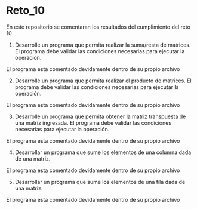 # Reto_10

En este repositorio se comentaran los resultados del cumplimiento del reto 10

1. Desarrolle un programa que permita realizar la suma/resta de matrices. El programa debe validar las condiciones necesarias para ejecutar la operación.

El programa esta comentado devidamente dentro de su propio archivo

2. Desarrolle un programa que permita realizar el producto de matrices. El programa debe validar las condiciones necesarias para ejecutar la operación.

El programa esta comentado devidamente dentro de su propio archivo

3. Desarrolle un programa que permita obtener la matriz transpuesta de una matriz ingresada. El programa debe validar las condiciones necesarias para ejecutar la operación.

El programa esta comentado devidamente dentro de su propio archivo

4. Desarrollar un programa que sume los elementos de una columna dada de una matriz.

El programa esta comentado devidamente dentro de su propio archivo

5. Desarrollar un programa que sume los elementos de una fila dada de una matriz.

El programa esta comentado devidamente dentro de su propio archivo
   
